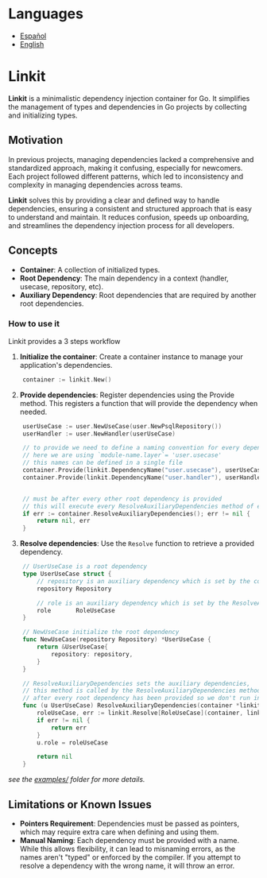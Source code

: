 # Languages

- [Español](./README.es.md)
- [English](./README.md)

# Linkit
**Linkit** is a minimalistic dependency injection container for Go. It simplifies the management of types and dependencies in Go projects by collecting and initializing types.

## Motivation
In previous projects, managing dependencies lacked a comprehensive and standardized approach, making it confusing, especially for newcomers. Each project followed different patterns, which led to inconsistency and complexity in managing dependencies across teams.

**Linkit** solves this by providing a clear and defined way to handle dependencies, ensuring a consistent and structured approach that is easy to understand and maintain. It reduces confusion, speeds up onboarding, and streamlines the dependency injection process for all developers.

## Concepts

- **Container**: A collection of initialized types.
- **Root Dependency**: The main dependency in a context (handler, usecase, repository, etc).
- **Auxiliary Dependency**: Root dependencies that are required by another root dependencies.

### How to use it 
Linkit provides a 3 steps workflow

1. **Initialize the container**: Create a container instance to manage your application's dependencies.
```go
    container := linkit.New()
```

2. **Provide dependencies**: Register dependencies using the Provide method. This registers a function that will provide the dependency when needed.
```go
	userUseCase := user.NewUseCase(user.NewPsqlRepository())
	userHandler := user.NewHandler(userUseCase)

    // to provide we need to define a naming convention for every dependency name
    // here we are using `module-name.layer`= 'user.usecase'
    // this names can be defined in a single file
	container.Provide(linkit.DependencyName("user.usecase"), userUseCase)
	container.Provide(linkit.DependencyName("user.handler"), userHandler)


	// must be after every other root dependency is provided
	// this will execute every ResolveAuxiliaryDependencies method of every dependency
	if err := container.ResolveAuxiliaryDependencies(); err != nil {
		return nil, err
	}
```

3. **Resolve dependencies**: Use the `Resolve` function to retrieve a provided dependency.
```go
    // UserUseCase is a root dependency
    type UserUseCase struct {
        // repository is an auxiliary dependency which is set by the constructor
        repository Repository

        // role is an auxiliary dependency which is set by the ResolveAuxiliaryDependencies method required by linkit
        role       RoleUseCase
    }

    // NewUseCase initialize the root dependency
    func NewUseCase(repository Repository) *UserUseCase {
        return &UserUseCase{
            repository: repository,
        }
    }

    // ResolveAuxiliaryDependencies sets the auxiliary dependencies, 
    // this method is called by the ResolveAuxiliaryDependencies method of the linkit container created in the first step
    // after every root dependency has been provided so we don't run into an error when we resolve them here
    func (u UserUseCase) ResolveAuxiliaryDependencies(container *linkit.DependencyContainer) error {
        roleUseCase, err := linkit.Resolve[RoleUseCase](container, linkit.DependencyName("role.usecase"))
        if err != nil {
            return err
        }
        u.role = roleUseCase

        return nil
    }
```

*see the [examples/](./examples/) folder for more details.*

## Limitations or Known Issues
- **Pointers Requirement**: Dependencies must be passed as pointers, which may require extra care when defining and using them.
- **Manual Naming**: Each dependency must be provided with a name. While this allows flexibility, it can lead to misnaming errors, as the names aren't "typed" or enforced by the compiler. If you attempt to resolve a dependency with the wrong name, it will throw an error.
